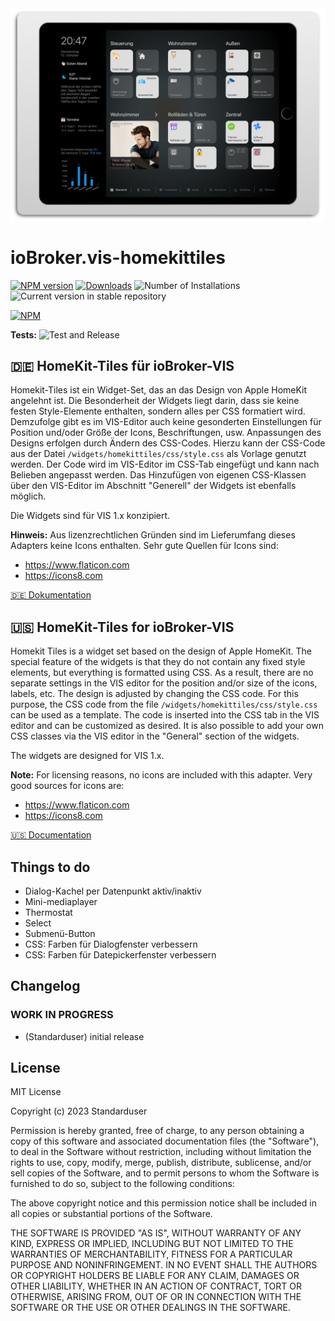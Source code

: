 <img src="doc/img/title-pic_hkt-on-ipad.png" />

# ioBroker.vis-homekittiles

[![NPM version](https://img.shields.io/npm/v/iobroker.vis-homekittiles.svg)](https://www.npmjs.com/package/iobroker.vis-homekittiles)
[![Downloads](https://img.shields.io/npm/dm/iobroker.vis-homekittiles.svg)](https://www.npmjs.com/package/iobroker.vis-homekittiles)
![Number of Installations](https://iobroker.live/badges/vis-homekittiles-installed.svg)
![Current version in stable repository](https://iobroker.live/badges/vis-homekittiles-stable.svg)

[![NPM](https://nodei.co/npm/iobroker.vis-homekittiles.png?downloads=true)](https://nodei.co/npm/iobroker.vis-homekittiles/)

**Tests:** ![Test and Release](https://github.com/Standarduser/ioBroker.vis-homekittiles/workflows/Test%20and%20Release/badge.svg)

## 🇩🇪 HomeKit-Tiles für ioBroker-VIS
Homekit-Tiles ist ein Widget-Set, das an das Design von Apple HomeKit angelehnt ist.
Die Besonderheit der Widgets liegt darin, dass sie keine festen Style-Elemente enthalten, sondern alles per CSS formatiert wird. Demzufolge gibt es im VIS-Editor auch keine gesonderten Einstellungen für Position und/oder Größe der Icons, Beschriftungen, usw. Anpassungen des Designs erfolgen durch Ändern des CSS-Codes. Hierzu kann der CSS-Code aus der Datei `/widgets/homekittiles/css/style.css` als Vorlage genutzt werden. Der Code wird im VIS-Editor im CSS-Tab eingefügt und kann nach Belieben angepasst werden. Das Hinzufügen von eigenen CSS-Klassen über den VIS-Editor im Abschnitt "Generell" der Widgets ist ebenfalls möglich.

Die Widgets sind für VIS 1.x konzipiert.

**Hinweis:** Aus lizenzrechtlichen Gründen sind im Lieferumfang dieses Adapters keine Icons enthalten. Sehr gute Quellen für Icons sind:
* https://www.flaticon.com
* https://icons8.com

[🇩🇪 Dokumentation](doc/homekittiles-de.md)

## 🇺🇸 HomeKit-Tiles for ioBroker-VIS
Homekit Tiles is a widget set based on the design of Apple HomeKit.
The special feature of the widgets is that they do not contain any fixed style elements, but everything is formatted using CSS. As a result, there are no separate settings in the VIS editor for the position and/or size of the icons, labels, etc. The design is adjusted by changing the CSS code. For this purpose, the CSS code from the file `/widgets/homekittiles/css/style.css` can be used as a template. The code is inserted into the CSS tab in the VIS editor and can be customized as desired. It is also possible to add your own CSS classes via the VIS editor in the "General" section of the widgets.

The widgets are designed for VIS 1.x.

**Note:** For licensing reasons, no icons are included with this adapter. Very good sources for icons are:
* https://www.flaticon.com
* https://icons8.com

[🇺🇸 Documentation](doc/homekittiles-en.md)

## Things to do
- Dialog-Kachel per Datenpunkt aktiv/inaktiv
- Mini-mediaplayer
- Thermostat
- Select
- Submenü-Button
- CSS: Farben für Dialogfenster verbessern
- CSS: Farben für Datepickerfenster verbessern

## Changelog
<!--
    Placeholder for the next version (at the beginning of the line):
    ### **WORK IN PROGRESS**
-->

### **WORK IN PROGRESS**
* (Standarduser) initial release

## License
MIT License

Copyright (c) 2023 Standarduser

Permission is hereby granted, free of charge, to any person obtaining a copy
of this software and associated documentation files (the "Software"), to deal
in the Software without restriction, including without limitation the rights
to use, copy, modify, merge, publish, distribute, sublicense, and/or sell
copies of the Software, and to permit persons to whom the Software is
furnished to do so, subject to the following conditions:

The above copyright notice and this permission notice shall be included in all
copies or substantial portions of the Software.

THE SOFTWARE IS PROVIDED "AS IS", WITHOUT WARRANTY OF ANY KIND, EXPRESS OR
IMPLIED, INCLUDING BUT NOT LIMITED TO THE WARRANTIES OF MERCHANTABILITY,
FITNESS FOR A PARTICULAR PURPOSE AND NONINFRINGEMENT. IN NO EVENT SHALL THE
AUTHORS OR COPYRIGHT HOLDERS BE LIABLE FOR ANY CLAIM, DAMAGES OR OTHER
LIABILITY, WHETHER IN AN ACTION OF CONTRACT, TORT OR OTHERWISE, ARISING FROM,
OUT OF OR IN CONNECTION WITH THE SOFTWARE OR THE USE OR OTHER DEALINGS IN THE
SOFTWARE.